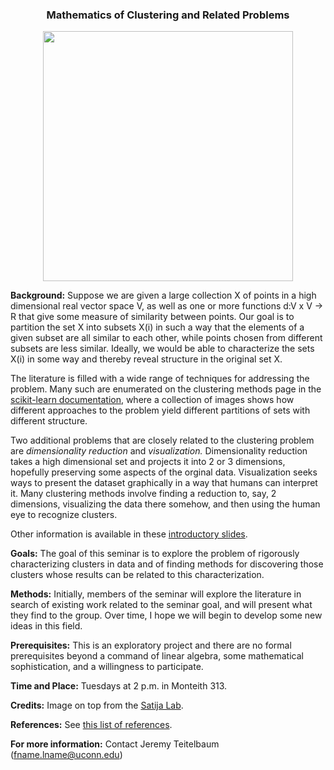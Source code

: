 
<center>
<h3> Mathematics of Clustering and Related Problems </h3>
<img src="https://satijalab.org/img/tsne-example.png" width="400">
</center>

**Background:** Suppose we are given a large collection X of points in a high dimensional real vector space V, as well as one or more 
functions d:V x V -> R that give some measure of similarity between points.  Our goal is to partition
the set X into subsets X(i) in such a way that the elements of a given subset are all similar to each other, while
points chosen from different subsets are less similar.  Ideally, we would be able to characterize the sets X(i) in 
some way and thereby reveal structure in the original set X.

The literature is filled with a wide range of techniques for addressing the problem.  Many such are enumerated on 
the clustering methods page in the  [scikit-learn documentation](https://scikit-learn.org/stable/modules/clustering.html),
where a collection of images shows how different approaches to the problem yield different partitions of sets with different structure.

Two additional problems that are closely related to the clustering problem are *dimensionality reduction* and *visualization.*  Dimensionality
reduction takes a high dimensional set and projects it into 2 or 3 dimensions, hopefully preserving some aspects of the orginal data.
Visualization seeks ways to present the dataset graphically in a way that humans can interpret it.    Many clustering methods
involve finding a reduction to, say, 2 dimensions, visualizing the data there somehow, and then using the human eye to recognize clusters.

Other information is available in these [introductory slides](Talks/Intro/20191010.html).

**Goals:** The goal of this seminar is to explore the problem of rigorously characterizing clusters in data and of finding methods for discovering those clusters whose results can be related to this characterization.  

**Methods:** Initially, members of the seminar will explore the literature in search of existing work related to the seminar goal, and will present what they find to the group.  Over time, I hope we will begin to develop some new ideas in this field.

**Prerequisites:** This is an exploratory project and there are no formal prerequisites beyond  a command of linear algebra,
some mathematical sophistication, and a willingness to participate.

**Time and Place:** Tuesdays at 2 p.m. in Monteith 313.

**Credits:** Image on top from the [Satija Lab](https://satijalab.org).

**References:** See [this list of references](references.md).

**For more information:** Contact Jeremy Teitelbaum (fname.lname@uconn.edu)



